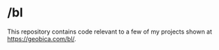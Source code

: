 # /bl
This repository contains code relevant to a few of my projects shown at https://geobica.com/bl/.